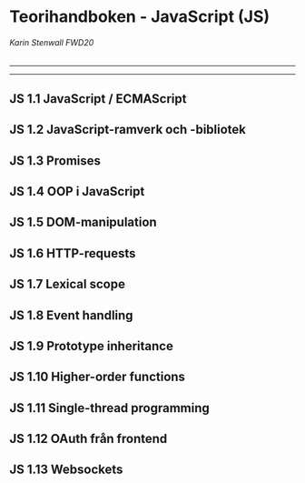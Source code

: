 # Teorihandboken - JavaScript (JS)

###### Karin Stenwall FWD20

---




---

## JS 1.1 JavaScript / ECMAScript
## JS 1.2 JavaScript-ramverk och -bibliotek
## JS 1.3 Promises
## JS 1.4 OOP i JavaScript
## JS 1.5 DOM-manipulation
## JS 1.6 HTTP-requests
## JS 1.7 Lexical scope
## JS 1.8 Event handling
## JS 1.9 Prototype inheritance
## JS 1.10 Higher-order functions
## JS 1.11 Single-thread programming
## JS 1.12 OAuth från frontend
## JS 1.13 Websockets

